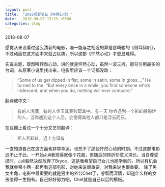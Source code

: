 ```yaml
---
layout: post
title:  "2018观影笔记《怦然心动》"
date:   2018-08-07 17:23 +0300
categories: blog
---
```


2018-08-07

感觉从来没看过这么清新的电影，唯一能与之相近的算是宫崎骏的《侧耳倾听》，不过动画在这方面本来就占优势，所以这部《怦然心动》才更显难得。

先说主题，既然叫怦然心动，讲的就是怦然心动，虽然一波三折。那句引用最多的台词，从原著小说里找出来，电影里应该一个词都没改：
> “Some of us get dipped in flat, some in satin, some in gloss….” He turned to me. “But every once in a while, you find someone who’s iridescent, and when you do, nothing will ever compare.”

翻译成中文：
> 有的人浅薄，有的人金玉其表败絮其中。有一天 你会遇到一个彩虹般绚烂的人，当你遇到这个人后，会觉得其他人都只是浮云而已。

在豆瓣上看过一个十分文艺的翻译：
> 斯人若彩虹，遇上方知有

一直知道自己在这方面也非常幸运，也忘不了那些怦然心动的时刻。不过这部电影远不止于此，一开始Juli表现得就像个花痴，但随后的转折却意义深长。当自尊受损时，Juli毅然决然放弃了Bryce，这是我希望自己女儿也能学到的。所以有机会我就会带小西一起再看这部电影，对她来说很重要，对我来说也很重要。
除了男女主角，电影中最重要的就是男主的外公Chet了，睿智而深情，知道什么样的女孩值得一生拥有。自己好好努力吧，Chet就是自己以后的模板。





<!--end-->
